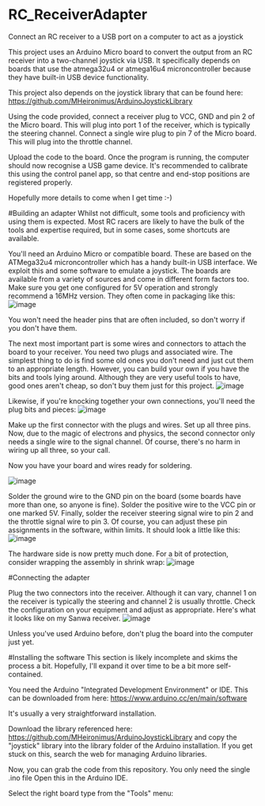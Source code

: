 # RC_ReceiverAdapter
Connect an RC receiver to a USB port on a computer to act as a joystick

This project uses an Arduino Micro board to convert the output from an RC receiver into a two-channel joystick via USB.
It specifically depends on boards that use the atmega32u4 or atmega16u4 microncontroller because they have built-in USB device functionality.

This project also depends on the joystick library that can be found here: https://github.com/MHeironimus/ArduinoJoystickLibrary

Using the code provided, connect a receiver plug to VCC, GND and pin 2 of the Micro board. This will plug into port 1 of the receiver, which is typically the steering channel. Connect a single wire plug to pin 7 of the Micro board. This will plug into the throttle channel.

Upload the code to the board. Once the program is running, the computer should now recognise a USB game device. It's recommended to calibrate this using the control panel app, so that centre and end-stop positions are registered properly.

Hopefully more details to come when I get time :-)

#Building an adapter
Whilst not difficult, some tools and proficiency with using them is expected. Most RC racers are likely to have the bulk of the tools and expertise required, but in some cases, some shortcuts are available.

You'll need an Arduino Micro or compatible board. These are based on the ATMega32u4 microncontroller which has a handy built-in USB interface. We exploit this and some software to emulate a joystick. The boards are available from a variety of sources and come in different form factors too. Make sure you get one configured for 5V operation and strongly recommend a 16MHz version. They often come in packaging like this:
![image](https://github.com/grandaspanna/RC_ReceiverAdapter/blob/master/images/IMG_3786.JPG )

You won't need the header pins that are often included, so don't worry if you don't have them.

The next most important part is some wires and connectors to attach the board to your receiver. You need two plugs and associated wire.
The simplest thing to do is find some old ones you don't need and just cut them to an appropriate length. However, you can build your own if you have the bits and tools lying around. Although they are very useful tools to have, good ones aren't cheap, so don't buy them just for this project.
![image](https://github.com/grandaspanna/RC_ReceiverAdapter/blob/master/images/IMG_3788.JPG )

Likewise, if you're knocking together your own connections, you'll need the plug bits and pieces:
![image](https://github.com/grandaspanna/RC_ReceiverAdapter/blob/master/images/IMG_3789.JPG )

Make up the first connector with the plugs and wires. Set up all three pins. Now, due to the magic of electrons and physics, the second connector only needs a single wire to the signal channel. Of course, there's no harm in wiring up all three, so your call.

Now you have your board and wires ready for soldering.

![image](https://github.com/grandaspanna/RC_ReceiverAdapter/blob/master/images/IMG_3791.JPG )

Solder the ground wire to the GND pin on the board (some boards have more than one, so anyone is fine). Solder the positive wire to the VCC pin or one marked 5V. Finally, solder the receiver steering signal wire to pin 2 and the throttle signal wire to pin 3. Of course, you can adjust these pin assignments in the software, within limits. It should look a little like this:
![image](https://github.com/grandaspanna/RC_ReceiverAdapter/blob/master/images/IMG_3792.JPG )

The hardware side is now pretty much done. For a bit of protection, consider wrapping the assembly in shrink wrap:
![image](https://github.com/grandaspanna/RC_ReceiverAdapter/blob/master/images/IMG_3796.JPG )

#Connecting the adapter

Plug the two connectors into the receiver. Although it can vary, channel 1 on the receiver is typically the steering and channel 2 is usually throttle. Check the configuration on your equipment and adjust as appropriate. Here's what it looks like on my Sanwa receiver.
![image](https://github.com/grandaspanna/RC_ReceiverAdapter/blob/master/images/IMG_3793.JPG )

Unless you've used Arduino before, don't plug the board into the computer just yet.

#Installing the software
This section is likely incomplete and skims the process a bit. Hopefully, I'll expand it over time to be a bit more self-contained.

You need the Arduino "Integrated Development Environment" or IDE. This can be downloaded from here:
https://www.arduino.cc/en/main/software

It's usually a very straightforward installation.

Download the library referenced here: https://github.com/MHeironimus/ArduinoJoystickLibrary and copy the "joystick" library into the library folder of the Arduino installation. If you get stuck on this, search the web for managing Arduino libraries.

Now, you can grab the code from this repository. You only need the single .ino file Open this in the Arduino IDE.

Select the right board type from the "Tools" menu:


